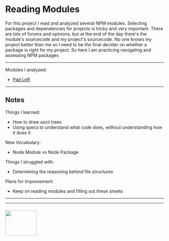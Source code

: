 # Reading Modules

For this project I read and analyzed several NPM modules.  Selecting packages and dependencies for projects is tricky and very important.  There are lots of forums and opinions, but at the end of the day there's the module's sourcecode and my project's sourcecode.  No one knows my project better than me so I need to be the final decider on whether a package is right for my project.  So here I am practicing navigating and assessing NPM packages

---

Modules I analyzed:
* [Pad Left](./Pad-Left.md)


---

## Notes

Things I learned:
* How to draw ascii trees
* Using specs to understand what code does, without understanding how it does it

New Vocabulary:
* Node Module vs Node Package

Things I struggled with:
* Determining the reasoning behind file structures

Plans for Improvement:
* Keep on reading modules and filling out these sheets

___
___
### <a href="http://elewa.education/blog" target="_blank"><img src="https://user-images.githubusercontent.com/18554853/36629698-eb7ed6d0-1959-11e8-9a78-7acd2652186e.png" width="100" height="80"/></a>


